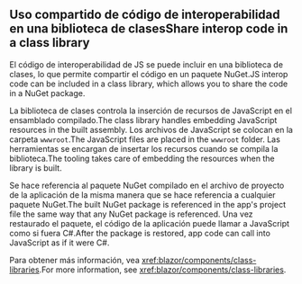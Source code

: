 ## <a name="share-interop-code-in-a-class-library"></a><span data-ttu-id="18e9d-101">Uso compartido de código de interoperabilidad en una biblioteca de clases</span><span class="sxs-lookup"><span data-stu-id="18e9d-101">Share interop code in a class library</span></span>

<span data-ttu-id="18e9d-102">El código de interoperabilidad de JS se puede incluir en una biblioteca de clases, lo que permite compartir el código en un paquete NuGet.</span><span class="sxs-lookup"><span data-stu-id="18e9d-102">JS interop code can be included in a class library, which allows you to share the code in a NuGet package.</span></span>

<span data-ttu-id="18e9d-103">La biblioteca de clases controla la inserción de recursos de JavaScript en el ensamblado compilado.</span><span class="sxs-lookup"><span data-stu-id="18e9d-103">The class library handles embedding JavaScript resources in the built assembly.</span></span> <span data-ttu-id="18e9d-104">Los archivos de JavaScript se colocan en la carpeta `wwwroot`.</span><span class="sxs-lookup"><span data-stu-id="18e9d-104">The JavaScript files are placed in the `wwwroot` folder.</span></span> <span data-ttu-id="18e9d-105">Las herramientas se encargan de insertar los recursos cuando se compila la biblioteca.</span><span class="sxs-lookup"><span data-stu-id="18e9d-105">The tooling takes care of embedding the resources when the library is built.</span></span>

<span data-ttu-id="18e9d-106">Se hace referencia al paquete NuGet compilado en el archivo de proyecto de la aplicación de la misma manera que se hace referencia a cualquier paquete NuGet.</span><span class="sxs-lookup"><span data-stu-id="18e9d-106">The built NuGet package is referenced in the app's project file the same way that any NuGet package is referenced.</span></span> <span data-ttu-id="18e9d-107">Una vez restaurado el paquete, el código de la aplicación puede llamar a JavaScript como si fuera C#.</span><span class="sxs-lookup"><span data-stu-id="18e9d-107">After the package is restored, app code can call into JavaScript as if it were C#.</span></span>

<span data-ttu-id="18e9d-108">Para obtener más información, vea <xref:blazor/components/class-libraries>.</span><span class="sxs-lookup"><span data-stu-id="18e9d-108">For more information, see <xref:blazor/components/class-libraries>.</span></span>
